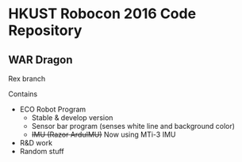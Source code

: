# HKUST Robocon 2016 Code Repository

## WAR Dragon

Rex branch

Contains
- ECO Robot Program
	- Stable & develop version
	- Sensor bar program (senses white line and background color)
	- <del>IMU (Razor ArduIMU)</del> Now using MTi-3 IMU
- R&D work
- Random stuff

